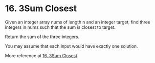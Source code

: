 # 16. 3Sum Closest


Given an integer array nums of length n and an integer target, find three integers in nums such that the sum is closest to target.

Return the sum of the three integers.

You may assume that each input would have exactly one solution.

More reference at [16. 3Sum Closest](https://leetcode.com/problems/3sum-closest/)